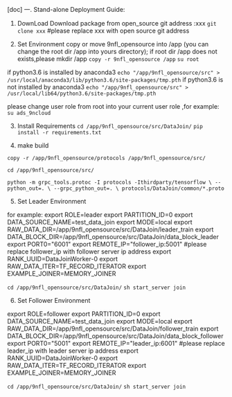 [doc]
一. Stand-alone Deployment Guide:

1. DownLoad 
Download package from open_source git address :xxx
`git clone xxx`
#please replace xxx with open source git address
   
2. Set Environment
copy or move 9nfl_opensource into /app (you can change the root dir /app into yours directory);
if root dir /app does not exists,please mkdir /app
`copy -r 9nfl_opensource /app`
`su root`

if python3.6 is installed by anaconda3
`echo "/app/9nfl_opensource/src" >  /usr/local/anaconda3/lib/python3.6/site-packages/tmp.pth`
if python3.6 is not installed  by anaconda3
`echo "/app/9nfl_opensource/src" > /usr/local/lib64/python3.6/site-packages/tmp.pth` 

please change user role from root into your current user role ,for example:
 `su ads_9ncloud`
 
 
3. Install Requirements
`cd /app/9nfl_opensource/src/DataJoin/`
`pip install -r requirements.txt`

4. make build

`copy -r /app/9nfl_opensource/protocols /app/9nfl_opensource/src/`

`cd /app/9nfl_opensource/src/`

`python -m grpc_tools.protoc -I protocols -Ithirdparty/tensorflow \
        --python_out=. \
        --grpc_python_out=. \
        protocols/DataJoin/common/*.proto`

5. Set Leader Environment

for example:
export ROLE=leader
export PARTITION_ID=0
export DATA_SOURCE_NAME=test_data_join
export MODE=local
export RAW_DATA_DIR=/app/9nfl_opensource/src/DataJoin/leader_train
export DATA_BLOCK_DIR=/app/9nfl_opensource/src/DataJoin/data_block_leader
export PORT0="6001"
export REMOTE_IP="follower_ip:5001"
#please replace follower_ip with follower server ip address
export RANK_UUID=DataJoinWorker-0
export RAW_DATA_ITER=TF_RECORD_ITERATOR
export EXAMPLE_JOINER=MEMORY_JOINER

`cd /app/9nfl_opensource/src/DataJoin/`
`sh start_server join`

6. Set Follower Environment

export ROLE=follower
export PARTITION_ID=0
export DATA_SOURCE_NAME=test_data_join
export MODE=local
export RAW_DATA_DIR=/app/9nfl_opensource/src/DataJoin/follower_train
export DATA_BLOCK_DIR=/app/9nfl_opensource/src/DataJoin/data_block_follower
export PORT0="5001"
export REMOTE_IP="leader_ip:6001"
#please replace leader_ip with leader server ip address
export RANK_UUID=DataJoinWorker-0
export RAW_DATA_ITER=TF_RECORD_ITERATOR
export EXAMPLE_JOINER=MEMORY_JOINER

`cd /app/9nfl_opensource/src/DataJoin/`
`sh start_server join`


